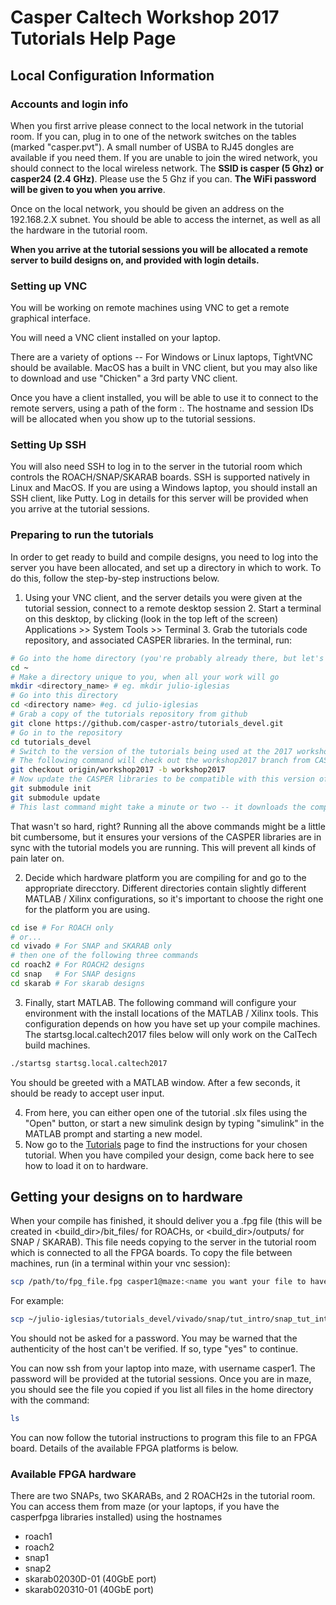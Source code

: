 # Casper Caltech Workshop 2017 Tutorials Help Page

## Local Configuration Information

### Accounts and login info
When you first arrive please connect to the local network in the tutorial room. If you can, plug in to one of the network switches on the tables (marked "casper.pvt"). A small number of USBA to RJ45 dongles are available if you need them. If you are unable to join the wired network, you should connect to the local wireless network. The **SSID is casper (5 Ghz) or casper24 (2.4 GHz)**. Please use the 5 Ghz if you can. **The WiFi password will be given to you when you arrive**.

Once on the local network, you should be given an address on the 192.168.2.X subnet. You should be able to access the internet, as well as all the hardware in the tutorial room.


**When you arrive at the tutorial sessions you will be allocated a remote server to build designs on, and provided with login details.**

### Setting up VNC
You will be working on remote machines using VNC to get a remote graphical interface.

You will need a VNC client installed on your laptop.

There are a variety of options -- For Windows or Linux laptops, TightVNC should be available. MacOS has a built in VNC client, but you may also like to download and use "Chicken" a 3rd party VNC client.

Once you have a client installed, you will be able to use it to connect to the remote servers, using a path of the form <remote hostname>:<session ID>. The hostname and session IDs will be allocated when you show up to the tutorial sessions.

### Setting Up SSH
You will also need SSH to log in to the server in the tutorial room which controls the ROACH/SNAP/SKARAB boards. SSH is supported natively in Linux and MacOS. If you are using a Windows laptop, you should install an SSH client, like Putty. Log in details for this server will be provided when you arrive at the tutorial sessions.

### Preparing to run the tutorials
In order to get ready to build and compile designs, you need to log into the server you have been allocated, and set up a directory in which to work. To do this, follow the step-by-step instructions below.

1. Using your VNC client, and the server details you were given at the tutorial session, connect to a remote desktop session 2. Start a terminal on this desktop, by clicking (look in the top left of the screen) Applications >> System Tools >> Terminal 3. Grab the tutorials code repository, and associated CASPER libraries. In the terminal, run:
```bash
# Go into the home directory (you're probably already there, but let's make sure)
cd ~
# Make a directory unique to you, when all your work will go
mkdir <directory_name> # eg. mkdir julio-iglesias
# Go into this directory
cd <directory name> #eg. cd julio-iglesias
# Grab a copy of the tutorials repository from github
git clone https://github.com/casper-astro/tutorials_devel.git
# Go in to the repository
cd tutorials_devel
# Switch to the version of the tutorials being used at the 2017 workshop
# The following command will check out the workshop2017 branch from CASPER's github repo, and save it as a local branch, names "workshop2017"
git checkout origin/workshop2017 -b workshop2017
# Now update the CASPER libraries to be compatible with this version of the tutorials
git submodule init
git submodule update
# This last command might take a minute or two -- it downloads the complete CASPER library codebase.
```

That wasn't so hard, right? Running all the above commands might be a little bit cumbersome, but it ensures your versions of the CASPER libraries are in sync with the tutorial models you are running. This will prevent all kinds of pain later on.

2. Decide which hardware platform you are compiling for and go to the appropriate direcctory. Different directories contain slightly different MATLAB / Xilinx configurations, so it's important to choose the right one for the platform you are using.
```bash
cd ise # For ROACH only
# or...
cd vivado # For SNAP and SKARAB only
# then one of the following three commands
cd roach2 # For ROACH2 designs
cd snap   # For SNAP designs
cd skarab # For skarab designs
```

3. Finally, start MATLAB. The following command will configure your environment with the install locations of the MATLAB / Xilinx tools. This configuration depends on how you have set up your compile machines. The startsg.local.caltech2017 files below will only work on the CalTech build machines.

```bash
./startsg startsg.local.caltech2017
```
You should be greeted with a MATLAB window. After a few seconds, it should be ready to accept user input.

4. From here, you can either open one of the tutorial .slx files using the "Open" button, or start a new simulink design by typing "simulink" in the MATLAB prompt and starting a new model.
5. Now go to the [Tutorials](https://casper.berkeley.edu/wiki/Tutorials) page to find the instructions for your chosen tutorial. When you have compiled your design, come back here to see how to load it on to hardware.

## Getting your designs on to hardware
When your compile has finished, it should deliver you a .fpg file (this will be created in <build_dir>/bit_files/ for ROACHs, or <build_dir>/outputs/ for SNAP / SKARAB). This file needs copying to the server in the tutorial room which is connected to all the FPGA boards. To copy the file between machines, run (in a terminal within your vnc session):
```bash
scp /path/to/fpg_file.fpg casper1@maze:<name you want your file to have>.fpg
```
For example:
```bash
scp ~/julio-iglesias/tutorials_devel/vivado/snap/tut_intro/snap_tut_intro/outputs/snap_tut_intro_2017-08-13_1508.fpg casper1@maze:julio-iglesias_snap_intro.fpg
```
You should not be asked for a password. You may be warned that the authenticity of the host can't be verified. If so, type "yes" to continue.

You can now ssh from your laptop into maze, with username casper1. The password will be provided at the tutorial sessions. Once you are in maze, you should see the file you copied if you list all files in the home directory with the command:
```bash
ls
```
You can now follow the tutorial instructions to program this file to an FPGA board. Details of the available FPGA platforms is below.

### Available FPGA hardware
There are two SNAPs, two SKARABs, and 2 ROACH2s in the tutorial room. You can access them from maze (or your laptops, if you have the casperfpga libraries installed) using the hostnames

* roach1
* roach2
* snap1
* snap2
* skarab02030D-01 (40GbE port)
* skarab020310-01 (40GbE port)